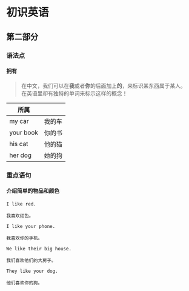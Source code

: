 # 初识英语

## 第二部分

### 语法点

#### 拥有

> 在中文，我们可以在**我**或者**你**的后面加上**的**，来标识某东西属于某人。  
> 在英语里却有独特的单词来标示这样的概念！

| 所属      |        |
| --------- | ------ |
| my car    | 我的车 |
| your book | 你的书 |
| his cat   | 他的猫 |
| her dog   | 她的狗 |

### 重点语句

#### 介绍简单的物品和颜色

```text
I like red.

我喜欢红色。
```

```text
I like your phone.

我喜欢你的手机。
```

```text
We like their big house.

我们喜欢他们的大房子。
```

```text
They like your dog.

他们喜欢你的狗。
```
